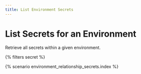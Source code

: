 ```yaml
---
title: List Environment Secrets
---
```


# List Secrets for an Environment

Retrieve all secrets within a given environment.

{% filters secret %}

{% scenario environment_relationship_secrets.index %}
